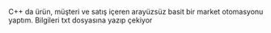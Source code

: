 C++ da ürün, müşteri ve satış içeren arayüzsüz basit bir market otomasyonu yaptım. Bilgileri txt dosyasına yazıp çekiyor

